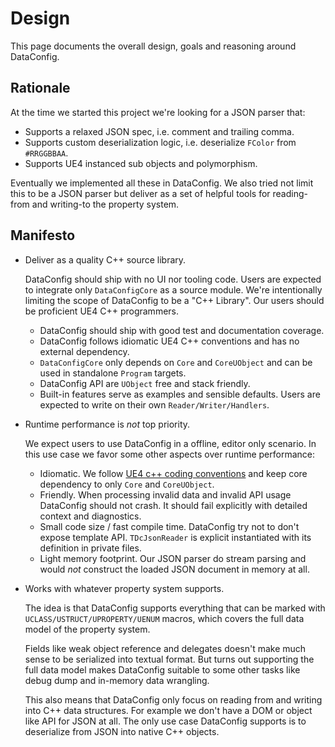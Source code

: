 # Design

This page documents the overall design, goals and reasoning around DataConfig.

## Rationale

At the time we started this project we're looking for a JSON parser that:

- Supports a relaxed JSON spec, i.e. comment and trailing comma.
- Supports custom deserialization logic, i.e. deserialize `FColor` from `#RRGGBBAA`.
- Supports UE4 instanced sub objects and polymorphism.

Eventually we implemented all these in DataConfig. We also tried not limit this to be a JSON parser but deliver as a set of helpful tools for reading-from and writing-to the property system. 

## Manifesto

- Deliver as a quality C++ source library.
  
  DataConfig should ship with no UI nor tooling code. Users are expected to integrate only `DataConfigCore` as a source module. We're intentionally limiting the scope of DataConfig to be a "C++ Library". Our users should be proficient UE4 C++ programmers.
  
  - DataConfig should ship with good test and documentation coverage.
  - DataConfig follows idiomatic UE4 C++ conventions and has no external dependency.
  - `DataConfigCore` only depends on `Core` and `CoreUObject` and can be used in standalone `Program` targets.
  - DataConfig API are `UObject` free and stack friendly.
  - Built-in features serve as examples and sensible defaults. Users are expected to write on their own `Reader/Writer/Handlers`.
  
- Runtime performance is *not* top priority.

  We expect users to use DataConfig in a offline, editor only scenario. In this use case we favor some other aspects over runtime performance:

  - Idiomatic. We follow [UE4 c++ coding conventions][2] and keep core dependency to only `Core` and `CoreUObject`.
  - Friendly. When processing invalid data and invalid API usage DataConfig should not crash. It should fail explicitly with detailed context and diagnostics.
  - Small code size / fast compile time. DataConfig try not to don't expose template API. `TDcJsonReader` is explicit instantiated with its definition in private files.
  - Light memory footprint. Our JSON parser do stream parsing and would *not* construct the loaded JSON document in memory at all.

- Works with whatever property system supports.

  The idea is that DataConfig supports everything that can be marked with `UCLASS/USTRUCT/UPROPERTY/UENUM` macros, which covers the full data model of the property system.

  Fields like weak object reference and delegates doesn't make much sense to be serialized into textual format. But turns out supporting the full data model makes DataConfig suitable to some other tasks like debug dump and in-memory data wrangling.

  This also means that DataConfig only focus on reading from and writing into C++ data structures. For example we don't have a DOM or object like API for JSON at all. The only use case DataConfig supports is to deserialize from JSON into native C++ objects.

[1]:https://www.unrealengine.com/en-US/blog/unreal-property-system-reflection "Unreal Property System (Reflection)"
[2]:https://docs.unrealengine.com/en-US/ProductionPipelines/DevelopmentSetup/CodingStandard/index.html "UE4 Coding Standard"
